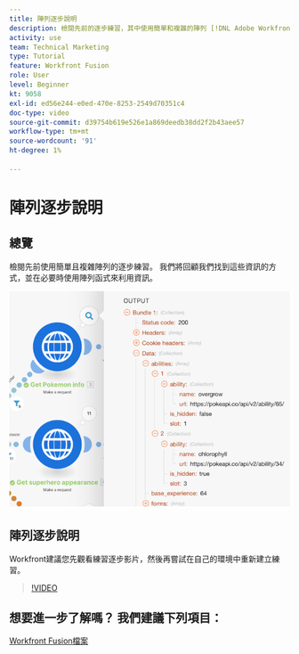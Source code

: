 ```yaml
---
title: 陣列逐步說明
description: 檢閱先前的逐步練習，其中使用簡單和複雜的陣列 [!DNL Adobe Workfront Fusion].
activity: use
team: Technical Marketing
type: Tutorial
feature: Workfront Fusion
role: User
level: Beginner
kt: 9058
exl-id: ed56e244-e0ed-470e-8253-2549d70351c4
doc-type: video
source-git-commit: d39754b619e526e1a869deedb38dd2f2b43aee57
workflow-type: tm+mt
source-wordcount: '91'
ht-degree: 1%

---
```


# 陣列逐步說明

## 總覽

檢閱先前使用簡單且複雜陣列的逐步練習。 我們將回顧我們找到這些資訊的方式，並在必要時使用陣列函式來利用資訊。

![融合場景的影像](assets/final-functional-bits-and-bobs-1.png)

## 陣列逐步說明

Workfront建議您先觀看練習逐步影片，然後再嘗試在自己的環境中重新建立練習。

>[!VIDEO](https://video.tv.adobe.com/v/335299/?quality=12)


## 想要進一步了解嗎？ 我們建議下列項目：

[Workfront Fusion檔案](https://experienceleague.adobe.com/docs/workfront/using/adobe-workfront-fusion/workfront-fusion-2.html?lang=en)
